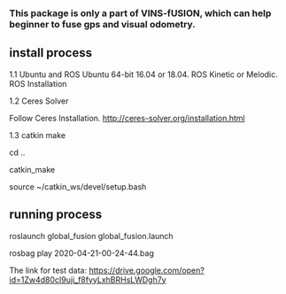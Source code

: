

### This package is only a part of VINS-fUSION, which can help beginner to fuse gps and visual odometry. 

## install process

1.1 Ubuntu and ROS
Ubuntu 64-bit 16.04 or 18.04. ROS Kinetic or Melodic. ROS Installation

1.2 Ceres Solver

Follow Ceres Installation. http://ceres-solver.org/installation.html

1.3 catkin make

cd ..

catkin_make

source ~/catkin_ws/devel/setup.bash


## running process

roslaunch global_fusion global_fusion.launch

rosbag play 2020-04-21-00-24-44.bag

The link for test data: https://drive.google.com/open?id=1Zw4d80cI9uji_f8fyyLxhBRHsLWDgh7y
